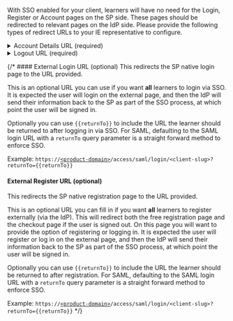 With SSO enabled for your client, learners will have no need for the Login, Register or Account pages on the SP side. These pages should be redirected to relevant pages on the IdP side. Please provide the following types of redirect URLs to your IE representative to configure.

<details className={'alert alert--secondary'}>
  <summary>Account Details URL (required)</summary>

#### Usage:
The account details page is replaced by an "Account Details" button which links to the URL provided.

#### Details:
We recommend this URL to point to a corresponding page on the IdP side where learners can adjust their account or profile settings, such as name, email, or password if available. With SSO enabled, any changes made on the IdP side will be reflected on the SP side the next time the user authenticates.

#### Types of pages on the IdP side to consider:
- Profile Settings Page
- Password Reset Page
- Home Page

#### Example:
`https://www.yourdomain.com/settings`

</details>


<details className={'alert alert--secondary'}>
  <summary>Logout URL (required)</summary>

#### Usage:
This redirects the logout button (in the profile dropdown menu) to the URL provided.

#### Details:
This, on it's own, only logs the learner out of the SP platform and not out of SSO or the IdP side. For circumstances like a shared computer terminal, it's important that learners know they aren't logged out of IdP accounts when they log out of the SP platform via this URL.

#### Types of pages on the IdP side to consider:
- Home Page
- Internal Dashboard Page
- A Logout URL (if available) to log the user out of the IdP
- Specific Page letting learners know they're not logged out of their IdP yet (if applicable)

#### Example:
`https://www.yourdomain.com/logout`

</details>


{/* #### External Login URL (optional)
This redirects the SP native login page to the URL provided.

This is an optional URL you can use if you want **all** learners to login via SSO. It is expected the user will login on the external page, and then the IdP will send their information back to the SP as part of the SSO process, at which point the user will be signed in.

Optionally you can use `{{returnTo}}` to include the URL the learner should be returned to after logging in via SSO. For SAML, defaulting to the SAML login URL with a `returnTo` query parameter is a straight forward method to enforce SSO.

Example: `https://`[`<product-domain>`](/definition-of-terms#product-domain)`/access/saml/login/<client-slug>?returnTo={{returnTo}}`


#### External Register URL (optional)
This redirects the SP native registration page to the URL provided.

This is an optional URL you can fill in if you want **all** learners to register externally (via the IdP). This will redirect both the free registration page and the checkout page if the user is signed out. On this page you will want to provide the option of registering or logging in. It is expected the user will register or log in on the external page, and then the IdP will send their information back to the SP as part of the SSO process, at which point the user will be signed in.

Optionally you can use `{{returnTo}}` to include the URL the learner should be returned to after registration. For SAML, defaulting to the SAML login URL with a `returnTo` query parameter is a straight forward method to enforce SSO.

Example: `https://`[`<product-domain>`](/definition-of-terms#product-domain)`/access/saml/login/<client-slug>?returnTo={{returnTo}}` */}

<!--
External Login URL

Redirect login to this URL. You can use {{returnTo}} to include the URL the learner should be returned to after logging in via SSO.
Example: https://www.example.com/login?returnTo={{returnTo}}
For SAML, defaulting to the SAML login URL with the returnTo parameter is a good idea. Example:
https://www.studentlingo.com/access/saml/login/school-slug?returnTo={{returnTo}}
This is an optional URL you can fill in if you want all students to log in via SSO. Filling this in will redirect the login page to the URL you specify. It is expected the user will log in on the external page, and then you will send their information back to TI as part of an SSO process, at which point the user will be signed into TI. You can use {{returnTo}} in the URL and TI will automatically fill in what URL the student should be returned to after they have logged in. For example: http://www.example.org/sign_in?return_to={{returnTo}}&from=TI

External Register URL

Redirect registration to this URL. You can use {{returnTo}} to include the URL the learner should be returned to after registration.
Example: https://www.example.com/register?returnTo={{returnTo}}
For SAML, defaulting to the SAML login URL with the returnTo parameter is a good idea. Example:
https://www.studentlingo.com/access/saml/login/school-slug?returnTo={{returnTo}}
This is an optional URL you can fill in if you want all students to register externally. This will redirect both the free registration page and the checkout page if the user is signed out. On this page you will want to provide the option of registering or logging in. It is expected the user will register or log in on the external page, and then you will send their information back to TI as part of an SSO process, at which point the user will be signed into TI. You can use {{returnTo}} in the URL and TI will automatically fill in what URL the student should be returned to after they have registered or logged in. This is particularly important for this endpoint as we will specify a returnTo URL that will put the student back into the checkout flow. For example: http://www.example.org/register?return_to={{returnTo}}&from=TI -->